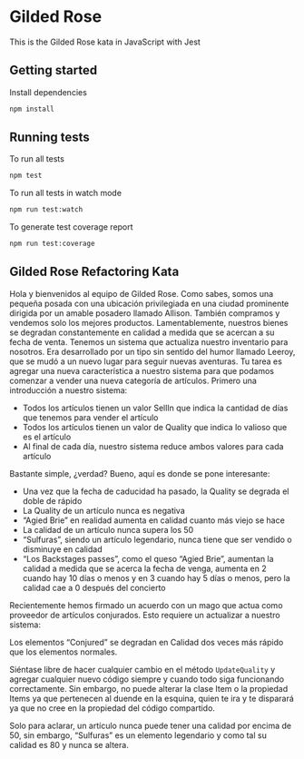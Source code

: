 # Gilded Rose

This is the Gilded Rose kata in JavaScript with Jest

## Getting started

Install dependencies

```sh
npm install
```

## Running tests

To run all tests

```sh
npm test
```

To run all tests in watch mode

```sh
npm run test:watch
```

To generate test coverage report

```sh
npm run test:coverage
```

## Gilded Rose Refactoring Kata
Hola y bienvenidos al equipo de Gilded Rose. Como sabes, somos una pequeña posada con una ubicación privilegiada en una ciudad prominente dirigida por un amable posadero llamado Allison. También compramos y vendemos solo los mejores productos. Lamentablemente, nuestros bienes se degradan constantemente en calidad a medida que se acercan a su fecha de venta. Tenemos un sistema que actualiza nuestro inventario para nosotros. Era desarrollado por un tipo sin sentido del humor llamado Leeroy, que se mudó a un nuevo lugar para seguir nuevas aventuras. Tu tarea es agregar una nueva característica a nuestro sistema para que podamos comenzar a vender una nueva categoría de artículos. Primero una introducción a nuestro sistema:

- Todos los artículos tienen un valor SellIn que indica la cantidad de días que tenemos para vender el artículo
- Todos los artículos tienen un valor de Quality que indica lo valioso que es el artículo
- Al final de cada día, nuestro sistema reduce ambos valores para cada artículo

Bastante simple, ¿verdad? Bueno, aquí es donde se pone interesante:

- Una vez que la fecha de caducidad ha pasado, la Quality se degrada el doble de rápido
- La Quality de un artículo nunca es negativa
- “Agied Brie” en realidad aumenta en calidad cuanto más viejo se hace
- La calidad de un artículo nunca supera los 50
- “Sulfuras”, siendo un artículo legendario, nunca tiene que ser vendido o disminuye en calidad
- “Los Backstages passes”, como el queso “Agied Brie”, aumentan la calidad a medida que se acerca la fecha de venga, aumenta en 2 cuando hay 10 días o menos y en 3 cuando hay 5 días o menos, pero la calidad cae a 0 después del concierto

Recientemente hemos firmado un acuerdo con un mago que actua como proveedor de artículos conjurados. Esto requiere un actualizar a nuestro sistema:

Los elementos “Conjured” se degradan en Calidad dos veces más rápido que los elementos normales.


Siéntase libre de hacer cualquier cambio en el método `UpdateQuality` y agregar cualquier nuevo código siempre y cuando todo siga funcionando correctamente. Sin embargo, no puede alterar la clase Item o la propiedad Items ya que pertenecen al duende en la esquina, quien te ira y te disparará ya que no cree en la propiedad del código compartido.





















































































































































































































































































































































































































































































































































































































































































































































































































































































































































































































































































































































































































































Solo para aclarar, un artículo nunca puede tener una calidad por encima de 50, sin embargo, “Sulfuras” es un elemento legendario y como tal su calidad es 80 y nunca se altera.
